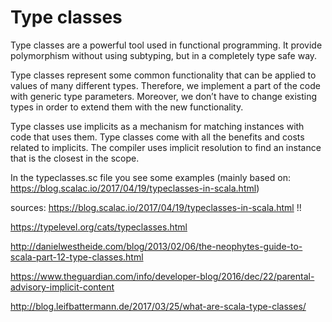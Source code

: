 # Type classes
Type classes are a powerful tool used in functional programming. It provide polymorphism without using subtyping, 
but in a completely type safe way. 

Type classes represent some common functionality that can be applied to values of many different types. Therefore, we 
implement a part of the code with generic type parameters. Moreover, we don’t have to change existing types in 
order to extend them with the new functionality. 

Type classes use implicits as a mechanism for matching instances with code that uses them. Type classes come with all the benefits and costs related to implicits.
The compiler uses implicit resolution to find an instance that is the closest in the scope.

In the typeclasses.sc file you see some examples (mainly based on: https://blog.scalac.io/2017/04/19/typeclasses-in-scala.html)



sources:
https://blog.scalac.io/2017/04/19/typeclasses-in-scala.html  !!

https://typelevel.org/cats/typeclasses.html

http://danielwestheide.com/blog/2013/02/06/the-neophytes-guide-to-scala-part-12-type-classes.html

https://www.theguardian.com/info/developer-blog/2016/dec/22/parental-advisory-implicit-content

http://blog.leifbattermann.de/2017/03/25/what-are-scala-type-classes/